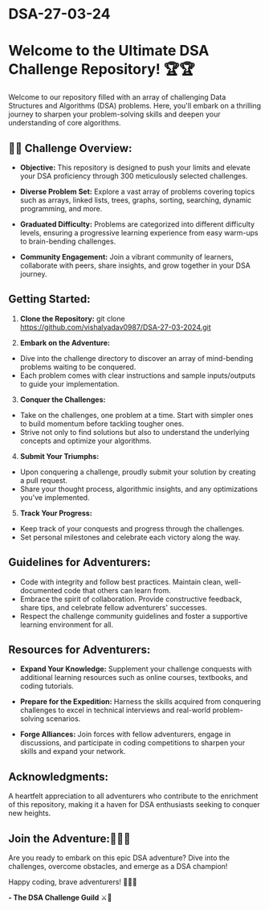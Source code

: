 # DSA-27-03-24
# Welcome to the Ultimate DSA Challenge Repository! 🏆🏆

Welcome to our repository filled with an array of challenging Data Structures and Algorithms (DSA) problems. Here, you'll embark on a thrilling journey to sharpen your problem-solving skills and deepen your understanding of core algorithms.

## 🚀💡 Challenge Overview:

- **Objective:** This repository is designed to push your limits and elevate your DSA proficiency through 300 meticulously selected challenges.
  
- **Diverse Problem Set:** Explore a vast array of problems covering topics such as arrays, linked lists, trees, graphs, sorting, searching, dynamic programming, and more.

- **Graduated Difficulty:** Problems are categorized into different difficulty levels, ensuring a progressive learning experience from easy warm-ups to brain-bending challenges.

- **Community Engagement:** Join a vibrant community of learners, collaborate with peers, share insights, and grow together in your DSA journey.

## Getting Started:

1. **Clone the Repository:**
git clone https://github.com/vishalyadav0987/DSA-27-03-2024.git

2. **Embark on the Adventure:**
- Dive into the challenge directory to discover an array of mind-bending problems waiting to be conquered.
- Each problem comes with clear instructions and sample inputs/outputs to guide your implementation.

3. **Conquer the Challenges:**
- Take on the challenges, one problem at a time. Start with simpler ones to build momentum before tackling tougher ones.
- Strive not only to find solutions but also to understand the underlying concepts and optimize your algorithms.

4. **Submit Your Triumphs:**
- Upon conquering a challenge, proudly submit your solution by creating a pull request.
- Share your thought process, algorithmic insights, and any optimizations you've implemented.

5. **Track Your Progress:**
- Keep track of your conquests and progress through the challenges.
- Set personal milestones and celebrate each victory along the way.

## Guidelines for Adventurers:

- Code with integrity and follow best practices. Maintain clean, well-documented code that others can learn from.
- Embrace the spirit of collaboration. Provide constructive feedback, share tips, and celebrate fellow adventurers' successes.
- Respect the challenge community guidelines and foster a supportive learning environment for all.

## Resources for Adventurers:

- **Expand Your Knowledge:** Supplement your challenge conquests with additional learning resources such as online courses, textbooks, and coding tutorials.

- **Prepare for the Expedition:** Harness the skills acquired from conquering challenges to excel in technical interviews and real-world problem-solving scenarios.

- **Forge Alliances:** Join forces with fellow adventurers, engage in discussions, and participate in coding competitions to sharpen your skills and expand your network.

## Acknowledgments:

A heartfelt appreciation to all adventurers who contribute to the enrichment of this repository, making it a haven for DSA enthusiasts seeking to conquer new heights.

## Join the Adventure:🌟💥💥

Are you ready to embark on this epic DSA adventure? Dive into the challenges, overcome obstacles, and emerge as a DSA champion!

Happy coding, brave adventurers! 🌟💥💥

**- The DSA Challenge Guild** ⚔️🤺


